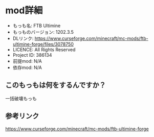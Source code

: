 # mod詳細

- もっも名: FTB Ultimine
- もっものバージョン: 1202.3.5
- DLリンク: https://www.curseforge.com/minecraft/mc-mods/ftb-ultimine-forge/files/3078750
- LICENCE: All Rights Reserved
- Project ID: 386134
- 前提mod: N/A
- 依存mod: N/A

## このもっもは何をするんですか？
一括破壊もっも

## 参考リンク
https://www.curseforge.com/minecraft/mc-mods/ftb-ultimine-forge